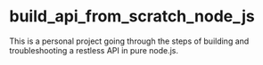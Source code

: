 # build_api_from_scratch_node_js
This is a personal project going through the steps of building and troubleshooting a restless API in pure node.js.
